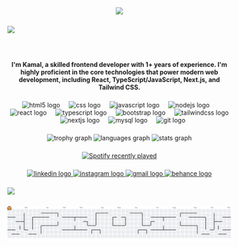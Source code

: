 <div align="center">
  <img height="214" src="https://media1.giphy.com/media/v1.Y2lkPTc5MGI3NjExN2t2NHRmb3podHE3Ym43YjV1Ynp1cm93Y2U2dGJ2NG4xYjFheWhlbSZlcD12MV9pbnRlcm5hbF9naWZfYnlfaWQmY3Q9Zw/PMfeaU44ChYmRdWDrY/giphy.gif"  />
</div>

###

<div>
  <img style="100%" src="https://capsule-render.vercel.app/api?type=waving&height=100&section=header&reversal=false&text=Hi%20there!%20%F0%9F%A4%99&fontSize=58&fontColor=FFFFFF&fontAlign=50&fontAlignY=50&stroke=-&animation=fadeIn&descSize=20&descAlign=50&descAlignY=50&textBg=false&theme=cobalt"  />
</div>

###

<br clear="both">

<h4 align="center">I'm Kamal, a skilled frontend developer with 1+ years of experience. I'm highly proficient in the core technologies that power modern web development, including React, TypeScript/JavaScript, Next.js, and Tailwind CSS.</h4>

###

<div align="center">
  <img src="https://cdn.simpleicons.org/html5/E34F26" height="40" alt="html5 logo"  />
  <img width="12" />
  <img src="https://cdn.simpleicons.org/css/1572B6" height="40" alt="css logo"  />
  <img width="12" />
  <img src="https://cdn.jsdelivr.net/gh/devicons/devicon/icons/javascript/javascript-original.svg" height="40" alt="javascript logo"  />
  <img width="12" />
  <img src="https://cdn.jsdelivr.net/gh/devicons/devicon/icons/nodejs/nodejs-original.svg" height="40" alt="nodejs logo"  />
  <img width="12" />
  <img src="https://cdn.jsdelivr.net/gh/devicons/devicon/icons/react/react-original.svg" height="40" alt="react logo"  />
  <img width="12" />
  <img src="https://cdn.jsdelivr.net/gh/devicons/devicon/icons/typescript/typescript-original.svg" height="40" alt="typescript logo"  />
  <img width="12" />
  <img src="https://cdn.simpleicons.org/bootstrap/7952B3" height="40" alt="bootstrap logo"  />
  <img width="12" />
  <img src="https://cdn.simpleicons.org/tailwindcss/06B6D4" height="40" alt="tailwindcss logo"  />
  <img width="12" />
  <img src="https://cdn.jsdelivr.net/gh/devicons/devicon/icons/nextjs/nextjs-original.svg" height="40" alt="nextjs logo"  />
  <img width="12" />
  <img src="https://cdn.jsdelivr.net/gh/devicons/devicon/icons/mysql/mysql-original.svg" height="40" alt="mysql logo"  />
  <img width="12" />
  <img src="https://cdn.jsdelivr.net/gh/devicons/devicon/icons/git/git-original.svg" height="40" alt="git logo"  />
</div>

###

<div align="center">
  <img src="https://github-profile-trophy.vercel.app?username=KamalAassab&theme=darkhub&column=-1&row=1&margin-w=8&margin-h=8&no-bg=true&no-frame=false&order=4" height="150" alt="trophy graph"  />
  <img src="https://github-readme-stats.vercel.app/api/top-langs?username=KamalAassab&locale=en&hide_title=false&layout=compact&card_width=320&langs_count=5&theme=dark&hide_border=false&order=2" height="150" alt="languages graph"  />
  <img src="https://github-readme-stats.vercel.app/api?username=KamalAassab&hide_title=false&hide_rank=true&show_icons=true&include_all_commits=true&count_private=true&disable_animations=false&theme=dark&locale=en&hide_border=false&order=1" height="148" alt="stats graph"  />
</div>

###

<div align="center">
  <a href="https://open.spotify.com/user/5g0ch9ixazh6qb0make87ojpf">
    <img src="https://spotify-recently-played-readme.vercel.app/api?user=5g0ch9ixazh6qb0make87ojpf&count=5&unique=true" alt="Spotify recently played"  />
  </a>
</div>

###

<div align="center">
  <a href="linkedin.com/in/kamalaassab" target="_blank">
    <img src="https://raw.githubusercontent.com/maurodesouza/profile-readme-generator/master/src/assets/icons/social/linkedin/default.svg" width="52" height="40" alt="linkedin logo"  />
  </a>
  <a href="instagram.com/its.urky" target="_blank">
    <img src="https://raw.githubusercontent.com/maurodesouza/profile-readme-generator/master/src/assets/icons/social/instagram/default.svg" width="52" height="40" alt="instagram logo"  />
  </a>
  <a href="mailto:kamalaassab2002@gmail.com?subject=Hi%20there!%20can%20we%20talk%20about%20business%20%3F" target="_blank">
    <img src="https://raw.githubusercontent.com/maurodesouza/profile-readme-generator/master/src/assets/icons/social/gmail/default.svg" width="52" height="40" alt="gmail logo"  />
  </a>
  <a href="https://www.behance.net/k872" target="_blank">
    <img src="https://raw.githubusercontent.com/maurodesouza/profile-readme-generator/master/src/assets/icons/social/behance/default.svg" width="52" height="40" alt="behance logo"  />
  </a>
</div>

###

<div>
  <img style="100%" src="https://capsule-render.vercel.app/api?type=waving&height=100&section=footer&reversal=false&text=Nice%20to%20meet%20you%20!&fontSize=58&fontColor=FFFFFF&fontAlign=50&fontAlignY=50&stroke=-&animation=fadeIn&descSize=20&descAlign=50&descAlignY=50&theme=cobalt"  />
</div>

###

<picture>
  <source media="(prefers-color-scheme: dark)" srcset="https://raw.githubusercontent.com/KamalAassab/KamalAassab/output/pacman-contribution-graph-dark.svg">
  <source media="(prefers-color-scheme: light)" srcset="https://raw.githubusercontent.com/KamalAassab/KamalAassab/output/pacman-contribution-graph.svg">
  <img alt="pacman contribution graph" src="https://raw.githubusercontent.com/KamalAassab/KamalAassab/output/pacman-contribution-graph.svg">
</picture>

###
